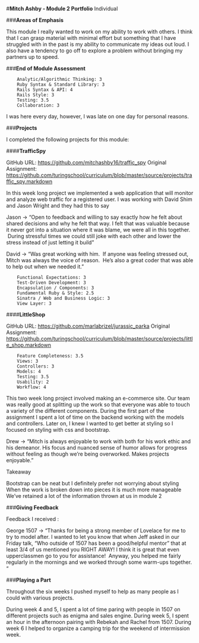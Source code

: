#**Mitch Ashby - Module 2 Portfolio**
Individual

###**Areas of Emphasis**

This module I really wanted to work on my ability to work with others. I think that I can grasp material with minimal effort but something that I have struggled with in the past is my ability to communicate my ideas out loud. I also have a tendency to go off to explore a problem without bringing my partners up to speed.

###**End of Module Assessment**

        Analytic/Algorithmic Thinking: 3
        Ruby Syntax & Standard Library: 3
        Rails Syntax & API: 4
        Rails Style: 3
        Testing: 3.5
        Collaboration: 3


I was here every day, however, I was late on one day for personal reasons.

###**Projects**

I completed the following projects for this module:

####**TrafficSpy**

GitHub URL: https://github.com/mitchashby16/traffic_spy
Original Assignment: https://github.com/turingschool/curriculum/blob/master/source/projects/traffic_spy.markdown

In this week long project we implemented a web application that will monitor and analyze web traffic for a registered user. I was working with David Shim and Jason Wright and they had this to say

Jason -> “Open to feedback and willing to say exactly how he felt about shared decisions and why he felt that way. I felt that was valuable because it never got into a situation where it was blame, we were all in this together.  During stressful times we could still joke with each other and lower the stress instead of just letting it build”

David -> “Was great working with him.  If anyone was feeling stressed out, Mitch was always the voice of reason.  He’s also a great coder that was able to help out when we needed it.”

        Functional Expectations: 3
        Test-Driven Development: 3
        Encapsulation / Components: 3
        Fundamental Ruby & Style: 2.5
        Sinatra / Web and Business Logic: 3
        View Layer: 3


####**LittleShop**

GitHub URL: https://github.com/marlabrizel/jurassic_parka
Original Assignment: https://github.com/turingschool/curriculum/blob/master/source/projects/little_shop.markdown

        Feature Completeness: 3.5
        Views: 3
        Controllers: 3
        Models: 4
        Testing: 3.5
        Usability: 2
        Workflow: 4

This two week long project involved making an e-commerce site. Our team was really good at splitting up the work so that everyone was able to touch a variety of the different components. During the first part of the assignment I spent a lot of time on the backend working with the models and controllers. Later on, I knew I wanted to get better at styling so I focused on styling with css and bootstrap.

Drew -> “Mitch is always enjoyable to work with both for his work ethic and his demeanor. His focus and nuanced sense of humor allows for progress without feeling as though we’re being overworked. Makes projects enjoyable.”


Takeaway

Bootstrap can be neat but I definitely prefer not worrying about styling
When the work is broken down into pieces it is much more manageable
We’ve retained a lot of the information thrown at us in module 2


###**Giving Feedback**

Feedback I received :

George 1507 -> “Thanks for being a strong member of Lovelace for me to try to model after. I wanted to let you know that when Jeff asked in our Friday talk, “Who outside of 1507 has been a good/helpful mentor” that at least 3/4 of us mentioned you RIGHT AWAY! I think it is great that even upperclassmen go to you for assistance!  Anyway, you helped me fairly regularly in the mornings and we worked through some warm-ups together. “



###**Playing a Part**

Throughout the six weeks I pushed myself to help as many people as I could with various projects.

During week 4 and 5, I spent a lot of time paring with people in 1507 on different projects such as enigma and sales engine.
During week 5, I spent an hour in the afternoon pairing with Rebekah and Rachel from 1507.
During week 6 I helped to organize a camping trip for the weekend of intermission week.
